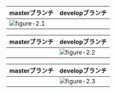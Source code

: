 

| masterブランチ | developブランチ |
| ------------ | ------------- |
| ![figure-2.1](tmp/2_new_branch/gr/figure-2.1.png) | |

| masterブランチ | developブランチ |
| ------------ | ------------- |
|  | ![figure-2.2](tmp/2_new_branch/gr/figure-2.2.png) |

| masterブランチ | developブランチ |
| ------------ | ------------- |
| | ![figure-2.3](tmp/2_new_branch/gr/figure-2.3.png) |